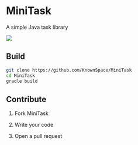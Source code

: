 # MiniTask

A simple Java task library

[![](https://www.jitpack.io/v/KnownSpace/MiniTask.svg)](https://www.jitpack.io/#KnownSpace/MiniTask)

## Build

```bash
git clone https://github.com/KnownSpace/MiniTask
cd MiniTask
gradle build
```

## Contribute

1. Fork MiniTask

2. Write your code

3. Open a pull request
